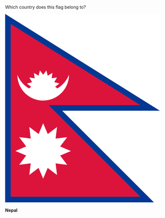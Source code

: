 Which country does this flag belong to?

![Flag of Nepal](images/Flag_of_Nepal.svg)
<!--question-->
**Nepal**